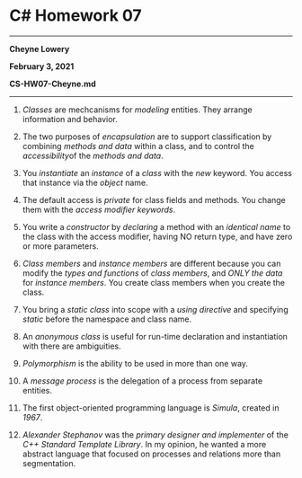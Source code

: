 # C# Homework 07

---

**Cheyne Lowery**

**February 3, 2021**

**CS-HW07-Cheyne.md**

---

1. *Classes* are mechcanisms for *modeling* entities. They arrange information and behavior.

2. The two purposes of *encapsulation* are to support classification by combining *methods and data* within a class, and to control the *accessibility*of the *methods and data*.

3. You *instantiate* an *instance* of a *class* with the *new* keyword. You access that instance via the *object* name.

4. The default access is *private* for class fields and methods. You change them with the *access modifier keywords*.

5. You write a *constructor* by *declaring* a method with an *identical name* to the class with the access modifier, having NO return type, and have zero or more parameters.

6. *Class members* and *instance members* are different because you can modify the *types and functions* of *class members*, and *ONLY the data* for *instance members*. You create class members when you create the class.

7. You bring a *static class* into scope with a *using directive* and specifying *static* before the namespace and class name.

8. An *anonymous class* is useful for run-time declaration and instantiation with there are ambiguities.

9. *Polymorphism* is the ability to be used in more than one way.

10. A *message process* is the delegation of a process from separate entities.

11. The first object-oriented programming language is *Simula*, created in *1967*.

12. *Alexander Stephanov* was the *primary designer and implementer* of the *C++ Standard Template Library*. In my opinion, he wanted a more abstract language that focused on processes and relations more than segmentation.
